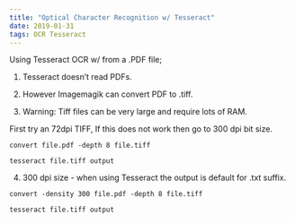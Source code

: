 ```yaml
---
title: "Optical Character Recognition w/ Tesseract"
date: 2019-01-31
tags: OCR Tesseract
---
```


Using Tesseract OCR w/ from a .PDF file;

1. Tesseract doesn’t read PDFs.

2. However Imagemagik can convert PDF to .tiff.

3. Warning: Tiff files can be very large and require lots of RAM.

First try an 72dpi TIFF, If this does not work then go to 300 dpi bit size.

```
convert file.pdf -depth 8 file.tiff

tesseract file.tiff output
```

4. 300 dpi size - when using Tesseract the output is default for .txt suffix.

```
convert -density 300 file.pdf -depth 8 file.tiff

tesseract file.tiff output
```


